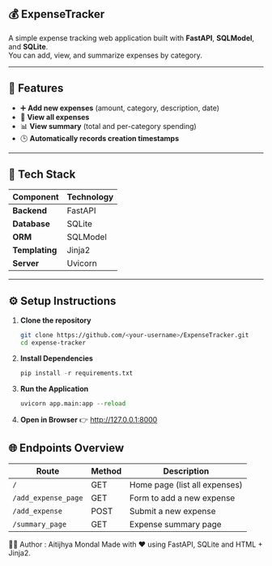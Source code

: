 ## 💰 ExpenseTracker

A simple expense tracking web application built with **FastAPI**, **SQLModel**, and **SQLite**.  
You can add, view, and summarize expenses by category.

---

## 🚀 Features

- ➕ **Add new expenses** (amount, category, description, date)  
- 👀 **View all expenses**  
- 📊 **View summary** (total and per-category spending)  
- 🕒 **Automatically records creation timestamps**

---

## 🧩 Tech Stack

| Component | Technology |
|------------|-------------|
| **Backend** | FastAPI |
| **Database** | SQLite |
| **ORM** | SQLModel |
| **Templating** | Jinja2 |
| **Server** | Uvicorn |

---

## ⚙️ Setup Instructions

1. **Clone the repository**
   ```bash
   git clone https://github.com/<your-username>/ExpenseTracker.git
   cd expense-tracker
   
2. **Install Dependencies**
   ```python
   pip install -r requirements.txt

3. **Run the Application**
   ```python
   uvicorn app.main:app --reload

4. **Open in Browser**
   👉 http://127.0.0.1:8000

## 🌐 Endpoints Overview

| **Route**            | **Method** | **Description**                  |
|----------------------|------------|----------------------------------|
| `/`                  | GET        | Home page (list all expenses)    |
| `/add_expense_page`  | GET        | Form to add a new expense        |
| `/add_expense`       | POST       | Submit a new expense             |
| `/summary_page`      | GET        | Expense summary page             |


👨‍💻 Author : Aitijhya Mondal
Made with ❤️ using FastAPI, SQLite and HTML + Jinja2.


